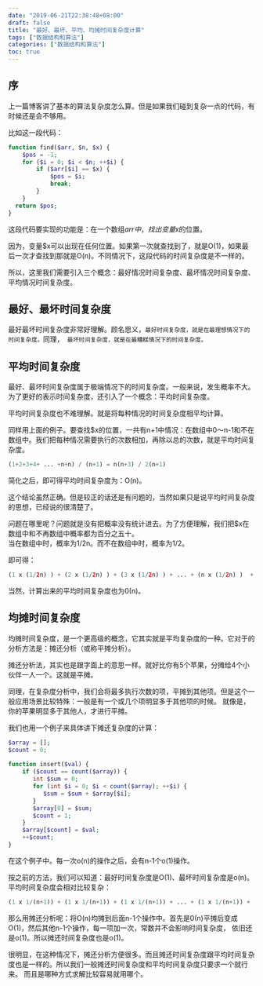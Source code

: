 ```yaml
---
date: "2019-06-21T22:38:48+08:00"
draft: false
title: "最好、最坏、平均、均摊时间复杂度计算"
tags: ["数据结构和算法"]
categories: ["数据结构和算法"]
toc: true
---
```


## 序
上一篇博客讲了基本的算法复杂度怎么算。但是如果我们碰到复杂一点的代码，有时候还是会不够用。

比如这一段代码：
```php
function find($arr, $n, $x) {
    $pos = -1;
    for ($i = 0; $i < $n; ++$i) {
        if ($arr[$i] == $x) {
            $pos = $i;
            break;
        }
    }
  return $pos;
}
```
这段代码要实现的功能是：在一个数组$arr中，找出变量$x的位置。   

因为，变量$x可以出现在任何位置。如果第一次就查找到了，就是O(1)，如果最后一次才查找到那就是O(n)。不同情况下，这段代码的时间复杂度是不一样的。

所以，这里我们需要引入三个概念：最好情况时间复杂度、最坏情况时间复杂度、平均情况时间复杂度。

## 最好、最坏时间复杂度
最好最坏时间复杂度非常好理解。顾名思义，`最好时间复杂度，就是在最理想情况下的时间复杂度。`同理，`
最坏时间复杂度，就是在最糟糕情况下的时间复杂度。`

## 平均时间复杂度
最好、最坏时间复杂度属于极端情况下的时间复杂度。一般来说，发生概率不大。为了更好的表示时间复杂度，还引入了一个概念：平均时间复杂度。

平均时间复杂度也不难理解。就是将每种情况的时间复杂度相平均计算。

同样用上面的例子。要查找$x的位置，一共有n+1中情况：在数组中0～n-1和不在数组中。我们把每种情况需要执行的次数相加，再除以总的次数，就是平均时间复杂度。
```php
(1+2+3+4+ ... +n+n) / (n+1) = n(n+3) / 2(n+1)
```
简化之后，即可得平均时间复杂度为：O(n)。

这个结论虽然正确。但是较正的话还是有问题的，当然如果只是说平均时间复杂度的思想，已经说的很清楚了。

问题在哪里呢？问题就是没有把概率没有统计进去。为了方便理解，我们把$x在数组中和不再数组中概率都为百分之五十。     
当在数组中时，概率为1/2n。而不在数组中时，概率为1/2。

即可得：
```php
(1 x (1/2n) ) + (2 x (1/2n) ) + (3 x (1/2n) ) + ... + (n x (1/2n) )  + (n x (1/2) )  = （3n+1) / 4
```
当然，计算出来的平均时间复杂度也为0(n)。

## 均摊时间复杂度
均摊时间复杂度，是一个更高级的概念，它其实就是平均复杂度的一种。它对于的分析方法是：摊还分析（或称平摊分析）。

摊还分析法，其实也是跟字面上的意思一样。就好比你有5个苹果，分摊给4个小伙伴一人一个。这就是平摊。

同理，在复杂度分析中，我们会将最多执行次数的项，平摊到其他项。但是这个一般应用场景比较特殊：一般是有一个或几个项明显多于其他项的时候。
就像是，你的苹果明显多于其他人，才进行平摊。

我们也用一个例子来具体讲下摊还复杂度的计算：
```php
$array = [];
$count = 0;
 
function insert($val) {
    if ($count == count($array)) {
       int $sum = 0;
       for (int $i = 0; $i < count($array); ++$i) {
          $sum = $sum + $array[$i];
       }
       $array[0] = $sum;
       $count = 1;
    }
    $array[$count] = $val;
    ++$count;
}
```
在这个例子中。每一次o(n)的操作之后，会有n-1个o(1)操作。

按之前的方法，我们可以知道：最好时间复杂度是O(1)、最坏时间复杂度是o(n)。平均时间复杂度会相对比较复杂：
```php
(1 x 1/(n+1)) + (1 x 1/(n+1)) + (1 x 1/(n+1)) + ... + (1 x 1/(n+1)) + (n x 1/(n+1))  = O(1)
```

那么用摊还分析呢：将O(n)均摊到后面n-1个操作中。首先是0(n)平摊后变成O(1)，然后其他n-1个操作，每一项加一次，常数并不会影响时间复杂度，
依旧还是o(1)。所以摊还时间复杂度也是o(1)。

很明显，在这种情况下，摊还分析方便很多。而且摊还时间复杂度跟平均时间复杂度也是一样的。所以我们一般摊还时间复杂度和平均时间复杂度只要求一个就行来。
而且是哪种方式求解比较容易就用哪个。









